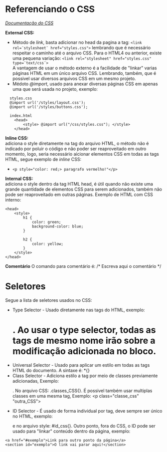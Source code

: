 # Referenciando o CSS  

[*_Documentação do CSS_*](http://www.w3.org/Style/CSS/) 

**External CSS:**  
 * Método de *_link_*, basta adicionar no head da pagina a tag: `<link rel=¨stylesheet¨ href="styles.css">` lembrando que é necessário respeitar o caminho até o arquivo CSS. Para o HTML4 ou anterior, existe uma pequena variação: `<link rel="stylesheet" href="styles.css" type=¨text/css¨>`  
 A vantagem de usar o método externo é a facilidade de "linkar" varias páginas HTML em um único arquivo CSS. Lembrando, também, que é possivel usar diversos arquivos CSS em um mesmo projeto.
  *  Médoto *_@import_*, usado para anexar diversas páginas CSS em apenas uma que será usada no projeto, exemplo: 
```
  styles.css
  @import url('/styles/layout.css');
  @import url('/styles/buttons.css');

  index.html
    <head>
        <style> @import url("/css/styles.css"); </style>
    </head>
```
**Inline CSS:**  
adiciona o style diretamente na tag do arquivo HTML, o método não é indicado por poluir o código e não poder ser reaproveitado em outro momento, logo, seria necessário aicionar elementos CSS em todas as tags HTML, segue exemplo de *_inline_* CSS:
 * `<p style="color: red;> paragrafo vermelho!"</p>`

**Internal CSS:**  
adiciona o style dentro da tag HTML head, é útil quando não existe uma grande quantidade de elementos CSS para serem adicionados, também não pode ser reaproveitado em outras páginas. Exemplo de HTML com CSS interno:
```
<head>
    <style>
        h1 {
            color: green;
            background-color: blue;
        }

        h2 {
            color: yellow;
        }
    </style>
</head>
```

**Comentário**
O comando para comentário é: /* Escreva aqui o comentário */

# Seletores
Segue a lista de seletores usados no CSS:
 * Type Selector - Usado diretamente nas tags do HTML, exemplo: <h1>. Ao usar o type selector, todas as tags de mesmo nome irão sobre a modificação adicionada no bloco.
 * Universal Selector - Usado para aplicar um estilo em todas as tags HTML do documento. A sintaxe é: *{}
 * Class Selector - Adiciona estilo a tag por meio de classes previamente adicionadas, Exemplo: <p class="classe_css">. No arquivo CSS: .classes_CSS{}. É possivel também usar multiplas classes em uma mesma tag, Exemplo: <p class="classe_css" "outra_CSS">
 * ID Selector  - É usado de forma individual por tag, deve sempre ser único no HTML, exemplo: <p id="id_css"> e no arquivo style: #id_css{}. Outro ponto, fora do CSS, o ID pode ser usado para "linkar" conteúdo dentro da página, exemplo:
 ``` 
<a href="#exemplo">Link para outro ponto da página</a>
<section id="exemplo">O link vai parar aqui!</section>
 ```
 